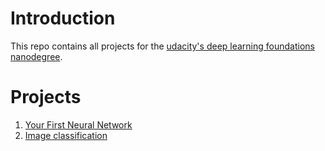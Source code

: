 # Introduction
This repo contains all projects for the [udacity's deep learning foundations nanodegree](https://www.udacity.com/course/deep-learning-nanodegree-foundation--nd101).

# Projects

1. [Your First Neural Network](https://github.com/mantelsolutions/nd101/tree/master/DLND-your-first-network)
2. [Image classification](https://github.com/mantelsolutions/nd101/tree/master/DLND-image-classification)
